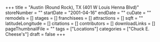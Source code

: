 +++
title = "Austin (Round Rock), TX (401 W Louis Henna Blvd)"
storeNumber = ""
startDate = "2001-04-16"
endDate = ""
cuDate = ""
remodels = []
stages = []
franchisees = []
attractions = []
sqft = ""
latitudeLongitude = []
citations = []
contributors = []
downloadLinks = []
pageThumbnailFile = ""
tags = ["Locations"]
categories = ["Chuck E. Cheese's"]
draft = false
+++
